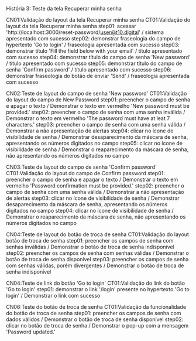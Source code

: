 História 3:  Teste da tela Recuperar minha senha

CN01:Validação do layout da tela Recuperar minha senha
    CT01:Validação do layout da tela Recuperar minha senha
        step01: acessar 'http://localhost:3000/reset-password/user@t10.digital' / sistema apresentado com sucesso
        step02: demonstrar fraseologia do campo de hypertexto 'Go to login' / fraseologia apresentada com sucesso
        step03: demonstrar título 'Fill the field below with your email' / título apresentado com sucesso
        step04: demonstrar título do campo de senha 'New password' / título apresentado com sucesso
        step05: demonstrar título do campo de senha 'Confirm password' / título apresentado com sucesso
        step06: demonstrar fraseologia do botão de enviar 'Send' / fraseologia apresentada com sucesso

CN02:Teste de layout do campo de senha 'New password'
    CT01:Validação do layout do campo de New Password
        step01: preencher o campo de senha e apagar o texto / Demonstrar o texto em vermelho 'New password must be provided.'
        step02: preencher o campo de senha com uma senha inválida / Demonstrar o texto em vermelho 'The password must have at leat 7 characters.'
        step03: preencher o campo de senha com uma senha válida / Demonstrar a não apresentação de alertas
        step04: clicar no ícone de visibilidade de senha / Demonstrar desaparecimento da máscara de senha, apresentando os números digitados no campo
        step05: clicar no ícone de visibilidade de senha / Demonstrar o reaparecimento da máscara de senha, não apresentando os números digitados no campo

CN03:Teste de layout do campo de senha 'Confirm password'
    CT01:Validação do layout do campo de Confirm password
        step01: preencher o campo de senha e apagar o texto / Demonstrar o texto em vermelho 'Password confirmation must be provided.'
        step02: preencher o campo de senha com uma senha válida / Demonstrar a não apresentação de alertas
        step03: clicar no ícone de visibilidade de senha / Demonstrar desaparecimento da máscara de senha, apresentando os números digitados no campo
        step04: clicar no ícone de visibilidade de senha / Demonstrar o reaparecimento da máscara de senha, não apresentando os números digitados no campo

CN04:Teste de layout do botão de troca de senha
    CT01:Validação do layout botão de troca de senha
        step01: preencher os campos de senha com senhas inválidas / Demonstrar o botão de troca de senha indisponível
        step02: preencher os campos de senha com senhas válidas / Demonstrar o botão de troca de senha disponível
        step03: preencher os campos de senha com senhas válidas, porém divergentes / Demonstrar o botão de troca de senha indisponível

CN04:Teste de link do botão 'Go to login'
    CT01:Validação do link do botão 'Go to login'
        step01: demonstrar o link '/login' presente no hypertexto 'Go to login' / Demonstrar o link com sucesso

CN06:Teste do botão de troca de senha
    CT01:Validação da funcionalidade do botão de troca de senha
        step01: preencher os campos de senha com dados válidos / Demonstrar o botão de troca de senha disponível
        step02: clicar no botão de troca de senha / Demonstrar o pop-up com a mensagem 'Password updated.'
